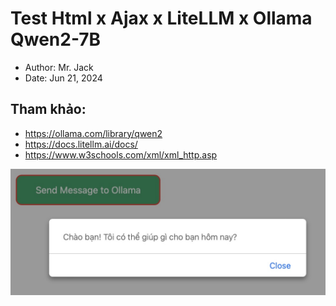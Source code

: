 # Test Html x Ajax x LiteLLM x Ollama Qwen2-7B
- Author: Mr. Jack
- Date: Jun 21, 2024

## Tham khảo:
- https://ollama.com/library/qwen2
- https://docs.litellm.ai/docs/
- https://www.w3schools.com/xml/xml_http.asp

![alt-text](https://github.com/Mr-Jack-Tung/test_html_ajax_litellm_ollama/blob/main/Screenshot%20html_ajax_litellm_ollama%20_%202024-06-21.jpg)
